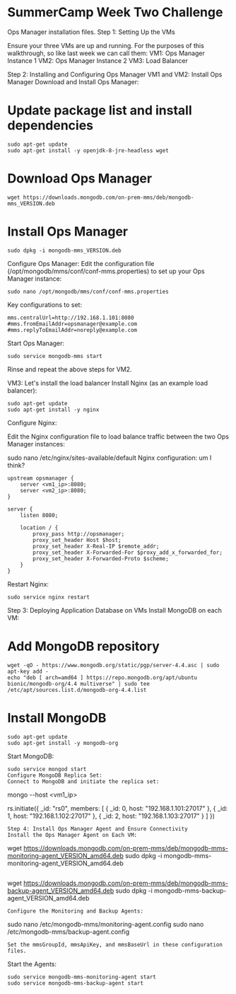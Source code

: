 # SummerCamp Week Two Challenge 

Ops Manager installation files.
Step 1: Setting Up the VMs

Ensure your three VMs are up and running. For the purposes of this walkthrough, so like last week we can call them:
VM1: Ops Manager Instance 1
VM2: Ops Manager Instance 2
VM3: Load Balancer

Step 2: Installing and Configuring Ops Manager
VM1 and VM2: Install Ops Manager
Download and Install Ops Manager:

# Update package list and install dependencies
```
sudo apt-get update
sudo apt-get install -y openjdk-8-jre-headless wget
```

# Download Ops Manager
```
wget https://downloads.mongodb.com/on-prem-mms/deb/mongodb-mms_VERSION.deb
```

# Install Ops Manager
```
sudo dpkg -i mongodb-mms_VERSION.deb
```

Configure Ops Manager:
Edit the configuration file (/opt/mongodb/mms/conf/conf-mms.properties) to set up your Ops Manager instance:
```
sudo nano /opt/mongodb/mms/conf/conf-mms.properties
```
Key configurations to set:
```
mms.centralUrl=http://192.168.1.101:8080
#mms.fromEmailAddr=opsmanager@example.com
#mms.replyToEmailAddr=noreply@example.com
```
Start Ops Manager:
```
sudo service mongodb-mms start
```

Rinse and repeat the above steps for VM2.

VM3: Let's install the load balancer 
Install Nginx (as an example load balancer):
```
sudo apt-get update
sudo apt-get install -y nginx
```
Configure Nginx:

Edit the Nginx configuration file to load balance traffic between the two Ops Manager instances:

sudo nano /etc/nginx/sites-available/default
Nginx configuration: um I think?
```
upstream opsmanager {
    server <vm1_ip>:8080;
    server <vm2_ip>:8080;
}

server {
    listen 8080;

    location / {
        proxy_pass http://opsmanager;
        proxy_set_header Host $host;
        proxy_set_header X-Real-IP $remote_addr;
        proxy_set_header X-Forwarded-For $proxy_add_x_forwarded_for;
        proxy_set_header X-Forwarded-Proto $scheme;
    }
}
```
Restart Nginx:
```
sudo service nginx restart
```
Step 3: Deploying Application Database on VMs
Install MongoDB on each VM:

# Add MongoDB repository
```
wget -qO - https://www.mongodb.org/static/pgp/server-4.4.asc | sudo apt-key add -
echo "deb [ arch=amd64 ] https://repo.mongodb.org/apt/ubuntu bionic/mongodb-org/4.4 multiverse" | sudo tee /etc/apt/sources.list.d/mongodb-org-4.4.list
```

# Install MongoDB
```
sudo apt-get update
sudo apt-get install -y mongodb-org
```
Start MongoDB:
```
sudo service mongod start
Configure MongoDB Replica Set:
Connect to MongoDB and initiate the replica set:
```
mongo --host <vm1_ip>

rs.initiate({
  _id: "rs0",
  members: [
    { _id: 0, host: "192.168.1.101:27017" },
    { _id: 1, host: "192.168.1.102:27017" },
    { _id: 2, host: "192.168.1.103:27017" }
  ]
})
```
Step 4: Install Ops Manager Agent and Ensure Connectivity
Install the Ops Manager Agent on Each VM:
```
wget https://downloads.mongodb.com/on-prem-mms/deb/mongodb-mms-monitoring-agent_VERSION_amd64.deb
sudo dpkg -i mongodb-mms-monitoring-agent_VERSION_amd64.deb
```
```
wget https://downloads.mongodb.com/on-prem-mms/deb/mongodb-mms-backup-agent_VERSION_amd64.deb
sudo dpkg -i mongodb-mms-backup-agent_VERSION_amd64.deb
```
Configure the Monitoring and Backup Agents:
```
sudo nano /etc/mongodb-mms/monitoring-agent.config
sudo nano /etc/mongodb-mms/backup-agent.config
```
Set the mmsGroupId, mmsApiKey, and mmsBaseUrl in these configuration files.
```
Start the Agents:
```
sudo service mongodb-mms-monitoring-agent start
sudo service mongodb-mms-backup-agent start
```
